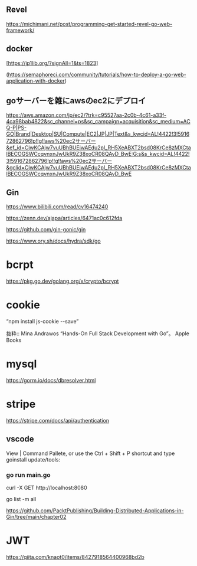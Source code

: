 ## Revel 
https://michimani.net/post/programming-get-started-revel-go-web-framework/


## docker
[https://jp1lib.org/?signAll=1&ts=1823]

(https://semaphoreci.com/community/tutorials/how-to-deploy-a-go-web-application-with-docker)


## goサーバーを雑にawsのec2にデプロイ
https://aws.amazon.com/jp/ec2/?trk=c95527aa-2c0b-4c61-a33f-4ca98bab4822&sc_channel=ps&sc_campaign=acquisition&sc_medium=ACQ-P|PS-GO|Brand|Desktop|SU|Compute|EC2|JP|JP|Text&s_kwcid=AL!4422!3!591672862796!p!!g!!aws%20ec2サーバー&ef_id=CjwKCAjw7vuUBhBUEiwAEdu2pI_RH5XeABXT2bsd08KrCe8zMXCtalBECOGSWCcqvnxnJwUkR9Z38xoCR08QAvD_BwE:G:s&s_kwcid=AL!4422!3!591672862796!p!!g!!aws%20ec2サーバー&gclid=CjwKCAjw7vuUBhBUEiwAEdu2pI_RH5XeABXT2bsd08KrCe8zMXCtalBECOGSWCcqvnxnJwUkR9Z38xoCR08QAvD_BwE

## Gin 
https://www.bilibili.com/read/cv16474240

https://zenn.dev/ajapa/articles/6471ac0c612fda

https://github.com/gin-gonic/gin


https://www.ory.sh/docs/hydra/sdk/go

# bcrpt
https://pkg.go.dev/golang.org/x/crypto/bcrypt

# cookie
“npm install js-cookie --save”

抜粋:: Mina Andrawos  “Hands-On Full Stack Development with Go”。 Apple Books  

# mysql
https://gorm.io/docs/dbresolver.html

# stripe
https://stripe.com/docs/api/authentication

## vscode
 View | Command Pallete, or use the Ctrl + Shift + P shortcut and type goinstall update/tools:
 
 
### go run main.go
curl -X GET http://localhost:8080

go list -m all

https://github.com/PacktPublishing/Building-Distributed-Applications-in-Gin/tree/main/chapter02

# JWT
https://qiita.com/knaot0/items/8427918564400968bd2b
